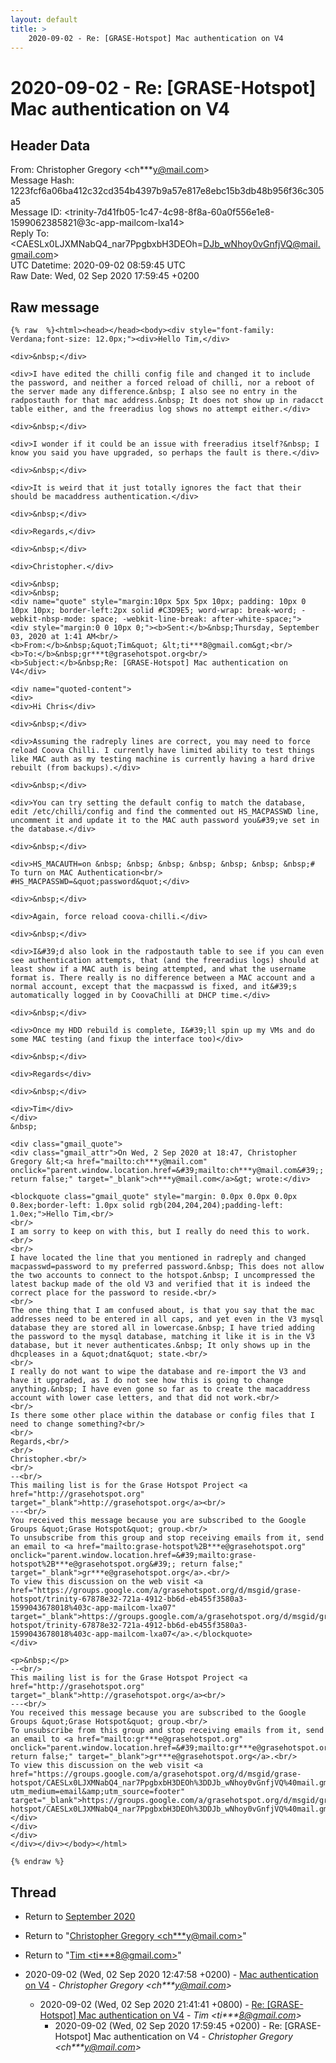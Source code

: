 ```yaml
---
layout: default
title: >
    2020-09-02 - Re: [GRASE-Hotspot] Mac authentication on V4
---
```


# 2020-09-02 - Re: [GRASE-Hotspot] Mac authentication on V4

## Header Data

From: Christopher Gregory \<ch***y@mail.com\><br>
Message Hash: 1223fcf6a06ba412c32cd354b4397b9a57e817e8ebc15b3db48b956f36c305a5<br>
Message ID: \<trinity-7d41fb05-1c47-4c98-8f8a-60a0f556e1e8-1599062385821@3c-app-mailcom-lxa14\><br>
Reply To: \<CAESLx0LJXMNabQ4_nar7PpgbxbH3DEOh=DJb_wNhoy0vGnfjVQ@mail.gmail.com\><br>
UTC Datetime: 2020-09-02 08:59:45 UTC<br>
Raw Date: Wed, 02 Sep 2020 17:59:45 +0200<br>

## Raw message

```
{% raw  %}<html><head></head><body><div style="font-family: Verdana;font-size: 12.0px;"><div>Hello Tim,</div>

<div>&nbsp;</div>

<div>I have edited the chilli config file and changed it to include the password, and neither a forced reload of chilli, nor a reboot of the server made any difference.&nbsp; I also see no entry in the radpostauth for that mac address.&nbsp; It does not show up in radacct table either, and the freeradius log shows no attempt either.</div>

<div>&nbsp;</div>

<div>I wonder if it could be an issue with freeradius itself?&nbsp; I know you said you have upgraded, so perhaps the fault is there.</div>

<div>&nbsp;</div>

<div>It is weird that it just totally ignores the fact that their should be macaddress authentication.</div>

<div>&nbsp;</div>

<div>Regards,</div>

<div>&nbsp;</div>

<div>Christopher.</div>

<div>&nbsp;
<div>&nbsp;
<div name="quote" style="margin:10px 5px 5px 10px; padding: 10px 0 10px 10px; border-left:2px solid #C3D9E5; word-wrap: break-word; -webkit-nbsp-mode: space; -webkit-line-break: after-white-space;">
<div style="margin:0 0 10px 0;"><b>Sent:</b>&nbsp;Thursday, September 03, 2020 at 1:41 AM<br/>
<b>From:</b>&nbsp;&quot;Tim&quot; &lt;ti***8@gmail.com&gt;<br/>
<b>To:</b>&nbsp;gr***t@grasehotspot.org<br/>
<b>Subject:</b>&nbsp;Re: [GRASE-Hotspot] Mac authentication on V4</div>

<div name="quoted-content">
<div>
<div>Hi Chris</div>

<div>&nbsp;</div>

<div>Assuming the radreply lines are correct, you may need to force reload Coova Chilli. I currently have limited ability to test things like MAC auth as my testing machine is currently having a hard drive rebuilt (from backups).</div>

<div>&nbsp;</div>

<div>You can try setting the default config to match the database, edit /etc/chilli/config and find the commented out HS_MACPASSWD line, uncomment it and update it to the MAC auth password you&#39;ve set in the database.</div>

<div>&nbsp;</div>

<div>HS_MACAUTH=on &nbsp; &nbsp; &nbsp; &nbsp; &nbsp; &nbsp; &nbsp;# To turn on MAC Authentication<br/>
#HS_MACPASSWD=&quot;password&quot;</div>

<div>&nbsp;</div>

<div>Again, force reload coova-chilli.</div>

<div>&nbsp;</div>

<div>I&#39;d also look in the radpostauth table to see if you can even see authentication attempts, that (and the freeradius logs) should at least show if a MAC auth is being attempted, and what the username format is. There really is no difference between a MAC account and a normal account, except that the macpasswd is fixed, and it&#39;s automatically logged in by CoovaChilli at DHCP time.</div>

<div>&nbsp;</div>

<div>Once my HDD rebuild is complete, I&#39;ll spin up my VMs and do some MAC testing (and fixup the interface too)</div>

<div>&nbsp;</div>

<div>Regards</div>

<div>&nbsp;</div>

<div>Tim</div>
</div>
&nbsp;

<div class="gmail_quote">
<div class="gmail_attr">On Wed, 2 Sep 2020 at 18:47, Christopher Gregory &lt;<a href="mailto:ch***y@mail.com" onclick="parent.window.location.href=&#39;mailto:ch***y@mail.com&#39;; return false;" target="_blank">ch***y@mail.com</a>&gt; wrote:</div>

<blockquote class="gmail_quote" style="margin: 0.0px 0.0px 0.0px 0.8ex;border-left: 1.0px solid rgb(204,204,204);padding-left: 1.0ex;">Hello Tim,<br/>
<br/>
I am sorry to keep on with this, but I really do need this to work.<br/>
<br/>
I have located the line that you mentioned in radreply and changed macpasswd=password to my preferred password.&nbsp; This does not allow the two accounts to connect to the hotspot.&nbsp; I uncompressed the latest backup made of the old V3 and verified that it is indeed the correct place for the password to reside.<br/>
<br/>
The one thing that I am confused about, is that you say that the mac addresses need to be entered in all caps, and yet even in the V3 mysql database they are stored all in lowercase.&nbsp; I have tried adding the password to the mysql database, matching it like it is in the V3 database, but it never authenticates.&nbsp; It only shows up in the dhcpleases in a &quot;dnat&quot; state.<br/>
<br/>
I really do not want to wipe the database and re-import the V3 and have it upgraded, as I do not see how this is going to change anything.&nbsp; I have even gone so far as to create the macaddress account with lower case letters, and that did not work.<br/>
<br/>
Is there some other place within the database or config files that I need to change something?<br/>
<br/>
Regards,<br/>
<br/>
Christopher.<br/>
<br/>
--<br/>
This mailing list is for the Grase Hotspot Project <a href="http://grasehotspot.org" target="_blank">http://grasehotspot.org</a><br/>
---<br/>
You received this message because you are subscribed to the Google Groups &quot;Grase Hotspot&quot; group.<br/>
To unsubscribe from this group and stop receiving emails from it, send an email to <a href="mailto:grase-hotspot%2B***e@grasehotspot.org" onclick="parent.window.location.href=&#39;mailto:grase-hotspot%2B***e@grasehotspot.org&#39;; return false;" target="_blank">gr***e@grasehotspot.org</a>.<br/>
To view this discussion on the web visit <a href="https://groups.google.com/a/grasehotspot.org/d/msgid/grase-hotspot/trinity-67878e32-721a-4912-bb6d-eb455f3580a3-1599043678018%403c-app-mailcom-lxa07" target="_blank">https://groups.google.com/a/grasehotspot.org/d/msgid/grase-hotspot/trinity-67878e32-721a-4912-bb6d-eb455f3580a3-1599043678018%403c-app-mailcom-lxa07</a>.</blockquote>
</div>

<p>&nbsp;</p>
--<br/>
This mailing list is for the Grase Hotspot Project <a href="http://grasehotspot.org" target="_blank">http://grasehotspot.org</a><br/>
---<br/>
You received this message because you are subscribed to the Google Groups &quot;Grase Hotspot&quot; group.<br/>
To unsubscribe from this group and stop receiving emails from it, send an email to <a href="mailto:gr***e@grasehotspot.org" onclick="parent.window.location.href=&#39;mailto:gr***e@grasehotspot.org&#39;; return false;" target="_blank">gr***e@grasehotspot.org</a>.<br/>
To view this discussion on the web visit <a href="https://groups.google.com/a/grasehotspot.org/d/msgid/grase-hotspot/CAESLx0LJXMNabQ4_nar7PpgbxbH3DEOh%3DDJb_wNhoy0vGnfjVQ%40mail.gmail.com?utm_medium=email&amp;utm_source=footer" target="_blank">https://groups.google.com/a/grasehotspot.org/d/msgid/grase-hotspot/CAESLx0LJXMNabQ4_nar7PpgbxbH3DEOh%3DDJb_wNhoy0vGnfjVQ%40mail.gmail.com</a>.</div>
</div>
</div>
</div></div></body></html>

{% endraw %}
```

## Thread

+ Return to [September 2020](/archive/2020/09)

+ Return to "[Christopher Gregory <ch***y<span>@</span>mail.com>](/authors/ch___y_at_mail_com)"
+ Return to "[Tim <ti***8<span>@</span>gmail.com>](/authors/ti___8_at_gmail_com)"

+ 2020-09-02 (Wed, 02 Sep 2020 12:47:58 +0200) - [Mac authentication on V4](/archive/2020/09/ce86de8bb109f3741c502b44b5bfe0d76200d06bcfc71a8d746663f291d85032) - _Christopher Gregory \<ch***y@mail.com\>_
  + 2020-09-02 (Wed, 02 Sep 2020 21:41:41 +0800) - [Re: [GRASE-Hotspot] Mac authentication on V4](/archive/2020/09/2ff203ef3d5afa2e5c172367106639f8183ba13321fb14f8237d3508eacd79c6) - _Tim \<ti***8@gmail.com\>_
    + 2020-09-02 (Wed, 02 Sep 2020 17:59:45 +0200) - Re: [GRASE-Hotspot] Mac authentication on V4 - _Christopher Gregory \<ch***y@mail.com\>_

